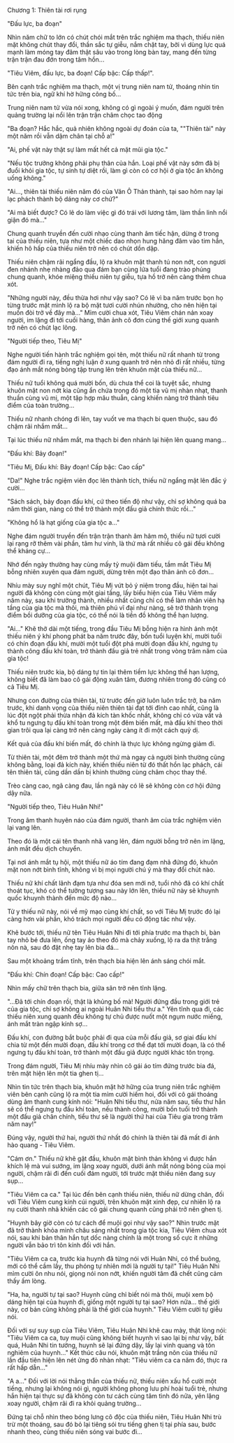 




Chương 1: Thiên tài rơi rụng


"Đấu lực, ba đoạn"

Nhìn năm chữ to lớn có chút chói mắt trên trắc nghiệm ma thạch, thiếu niên mặt không chút thay đổi, thần sắc tự giễu, nắm chặt tay, bởi vì dùng lực quá mạnh làm móng tay đâm thật sâu vào trong lòng bàn tay, mang đến từng trận trận đau đớn trong tâm hồn...

"Tiêu Viêm, đấu lực, ba đoạn! Cấp bậc: Cấp thấp!".

Bên cạnh trắc nghiệm ma thạch, một vị trung niên nam tử, thoáng nhìn tin tức trên bia, ngữ khí hờ hững công bố…

Trung niên nam tử vừa nói xong, không có gì ngoài ý muốn, đám người trên quảng trường lại nổi lên trận trận châm chọc tao động

"Ba đoạn? Hắc hắc, quả nhiên không ngoài dự đoán của ta, ""Thiên tài" này một năm rồi vẫn dậm chân tại chỗ a!"

"Ai, phế vật này thật sự làm mất hết cả mặt mũi gia tộc."

"Nếu tộc trưởng không phải phụ thân của hắn. Loại phế vật này sớm đã bị đuổi khỏi gia tộc, tự sinh tự diệt rồi, làm gì còn có cơ hội ở gia tộc ăn không uống không."

"Ai..., thiên tài thiếu niên năm đó của Văn Ô Thản thành, tại sao hôm nay lại lạc phách thành bộ dáng này cơ chứ?"

"Ai mà biết được? Có lẽ do làm việc gì đó trái với lương tâm, làm thần linh nổi giận đó mà…"

Chung quanh truyền đến cười nhạo cùng thanh âm tiếc hận, dừng ở trong tai của thiếu niên, tựa như một chiếc dao nhọn hung hăng đâm vào tim hắn, khiến hô hấp của thiếu niên trở nên có chút dồn dập.

Thiếu niên chậm rãi ngẩng đầu, lộ ra khuôn mặt thanh tú non nớt, con ngươi đen nhánh nhẹ nhàng đảo qua đám bạn cùng lứa tuổi đang trào phúng chung quanh, khóe miệng thiếu niên tự giễu, tựa hồ trở nên càng thêm chua xót.

"Những người này, đều thừa hơi như vậy sao? Có lẽ vì ba năm trước bọn họ từng trước mặt mình lộ ra bộ mặt tươi cười nhún nhường, cho nên hiện tại muốn đòi trở về đây mà…" Mỉm cười chua xót, Tiêu Viêm chán nản xoay người, im lặng đi tới cuối hàng, thân ảnh cô đơn cùng thế giới xung quanh trở nên có chút lạc lõng.

"Người tiếp theo, Tiêu Mị"

Nghe người tiến hành trắc nghiệm gọi tên, một thiếu nữ rất nhanh từ trong đám người đi ra, tiếng nghị luận ở xung quanh trở nên nhỏ đi rất nhiều, từng đạo ánh mắt nóng bỏng tập trung lên trên khuôn mặt của thiếu nữ…

Thiếu nữ tuổi không quá mười bốn, dù chưa thể coi là tuyệt sắc, nhưng khuôn mặt non nớt kia cũng ẩn chứa trong đó một tia vũ mị nhàn nhạt, thanh thuần cùng vũ mị, một tập hợp mâu thuẫn, càng khiến nàng trở thành tiêu điểm của toàn trường…

Thiếu nữ nhanh chóng đi lên, tay vuốt ve ma thạch bi quen thuộc, sau đó chậm rãi nhắm mắt…

Tại lúc thiếu nữ nhắm mắt, ma thạch bi đen nhánh lại hiện lên quang mang…

"Đấu khí: Bảy đoạn!"

"Tiêu Mị, Đấu khí: Bảy đoạn! Cấp bậc: Cao cấp"

"Da!" Nghe trắc ngiệm viên đọc lên thành tích, thiếu nữ ngẩng mặt lên đắc ý cười…

"Sách sách, bảy đoạn đấu khí, cứ theo tiến độ như vậy, chỉ sợ không quá ba năm thời gian, nàng có thể trở thành một đấu giả chính thức rồi…"

"Không hổ là hạt giống của gia tộc a…"

Nghe đám người truyền đến trận trận thanh âm hâm mộ, thiếu nữ tươi cười lại rạng rỡ thêm vài phần, tâm hư vinh, là thứ mà rất nhiều cô gái đều không thể kháng cự…

Nhớ đến ngày thường hay cùng mấy tỷ muội đàm tiếu, tầm mắt Tiêu Mị bỗng nhiên xuyên qua đám người, dừng trên một đạo thân ảnh cô đơn…

Nhíu mày suy nghĩ một chút, Tiêu Mị vứt bỏ ý niệm trong đầu, hiện tai hai người đã không còn cùng một giai tầng, lấy biểu hiện của Tiêu Viêm mấy năm này, sau khi trưởng thành, nhiều nhất cũng chỉ có thể làm nhân viên hạ tầng của gia tộc mà thôi, mà thiên phú vĩ đại như nàng, sẽ trở thành trọng điểm bồi dưỡng của gia tộc, có thể nói là tiền đồ không thể hạn lượng.

"Ai…" Khẽ thở dài một tiếng, trong đầu Tiêu Mị bỗng hiện ra hình ảnh một thiếu niên ý khí phong phát ba năm trước đây, bốn tuổi luyện khí, mười tuổi có chín đoạn đấu khí, mười một tuổi đột phá mười đoạn đấu khí, ngưng tụ thành công đấu khí toàn, trở thành đấu giả trẻ nhất trong vòng trăm năm của gia tộc!

Thiếu niên trước kia, bộ dáng tự tin lại thêm tiềm lực không thể hạn lượng, không biết đã làm bao cô gái động xuân tâm, đương nhiên trong đó cũng có cả Tiêu Mị.

Nhưng con đường của thiên tài, từ trước đến giờ luôn luôn trắc trở, ba năm trước, khi danh vọng của thiếu niên thiên tài đạt tới đỉnh cao nhất, cũng là lúc đột ngột phải thừa nhận đả kích tàn khốc nhất, không chỉ có vừa vất vả khổ tu ngưng tụ đấu khí toàn trong một đêm biến mất, mà đấu khí theo thời gian trôi qua lại càng trở nên càng ngày càng ít đi một cách quỷ dị.

Kết quả của đấu khí biến mất, đó chính là thực lực không ngừng giảm đi.

Từ thiên tài, một đêm trở thành một thứ mà ngay cả người bình thường cũng không bằng, loại đả kích này, khiến thiếu niên từ đó thất hồn lạc phách, cái tên thiên tài, cũng dần dần bị khinh thường cùng châm chọc thay thế.

Trèo càng cao, ngã càng đau, lần ngã này có lẽ sẽ không còn cơ hội đứng dậy nữa.

"Người tiếp theo, Tiêu Huân Nhi!"

Trong âm thanh huyên náo của đám người, thanh âm của trắc nghiệm viên lại vang lên.

Theo đó là một cái tên thanh nhã vang lên, đám người bỗng trở nên im lặng, ánh mắt đều dịch chuyển.

Tại nơi ánh mắt tụ hội, một thiếu nữ áo tím đang đạm nhã đứng đó, khuôn mặt non nớt bình tĩnh, không vì bị mọi người chú ý mà thay đổi chút nào.

Thiếu nữ khí chất lãnh đạm tựa như đóa sen mới nở, tuổi nhỏ đã có khí chất thoát tục, khó có thể tưởng tượng sau này lớn lên, thiếu nữ này sẽ khuynh quốc khuynh thành đến mức độ nào…

Tử y thiếu nữ này, nói về mỹ mạo cùng khí chất, so với Tiêu Mị trước đó lại càng hơn vài phần, khó trách mọi người đều có động tác như vậy.

Khẽ bước tới, thiếu nữ tên Tiêu Huân Nhi đi tới phía trước ma thạch bi, bàn tay nhỏ bé đưa lên, ống tay áo theo đó mà chảy xuống, lộ ra da thịt trắng nõn nà, sau đó đặt nhẹ tay lên bia đá…

Sau một khoảng trầm tĩnh, trên thạch bia hiện lên ánh sáng chói mắt.

"Đấu khí: Chín đoạn! Cấp bậc: Cao cấp!"

Nhìn mấy chữ trên thạch bia, giữa sân trở nên tĩnh lặng.

"…Đã tới chín đoạn rồi, thật là khủng bố mà! Người đứng đầu trong giới trẻ của gia tộc, chỉ sợ không ai ngoài Huân Nhi tiểu thư a." Yên tĩnh qua đi, các thiếu niên xung quanh đều không tự chủ được nuốt một ngụm nước miếng, ánh mắt tràn ngập kính sợ…

Đấu khí, con đường bắt buộc phải đi qua của mỗi đấu giả, sơ giai đấu khí chia từ một đến mười đoạn, đấu khí trong cơ thể đạt tới mười đoạn, là có thể ngưng tụ đấu khí toàn, trở thành một đấu giả được người khác tôn trọng.

Trong đám người, Tiêu Mị nhíu mày nhìn cô gái áo tím đứng trước bia đá, trên mặt hiện lên một tia ghen tị…

Nhìn tin tức trên thạch bia, khuôn mặt hờ hững của trung niên trắc nghiệm viên bên cạnh cũng lộ ra một tia mỉm cười hiếm hoi, đối với cô gái thoáng dùng âm thanh cung kính nói: "Huân Nhi tiểu thư, nửa năm sau, tiểu thư hẳn sẽ có thể ngưng tụ đấu khí toàn, nếu thành công, mười bốn tuổi trở thành một đấu giả chân chính, tiểu thư sẽ là người thứ hai của Tiêu gia trong trăm năm nay!"

Đúng vậy, người thứ hai, người thứ nhất đó chính là thiên tài đã mất đi ánh hào quang - Tiêu Viêm.

"Cám ơn." Thiếu nữ khẽ gật đầu, khuôn mặt bình thản không vì được hắn khích lệ mà vui sướng, im lặng xoay người, dưới ánh mắt nóng bỏng của mọi người, chậm rãi đi đến cuối đám người, tới trước mặt thiếu niên đang suy sụp…

"Tiêu Viêm ca ca." Tại lúc đến bên cạnh thiếu niên, thiếu nữ dừng chân, đối với Tiêu Viêm cung kính cúi người, trên khuôn mặt xinh đẹp, cư nhiên lộ ra nụ cười thanh nhã khiến các cô gái chung quanh cũng phải trở nên ghen tị.

"Huynh bây giờ còn có tư cách để muội gọi như vậy sao?" Nhìn trước mặt đã trở thành khỏa minh châu sáng nhất trong gia tộc kia, Tiêu Viêm chua xót nói, sau khi bản thân hắn tụt dốc nàng chính là một trong số cực ít những người vẫn bảo trì tôn kính đối với hắn.

"Tiêu Viêm ca ca, trước kia huynh đã từng nói với Huân Nhi, có thể buông, mới có thể cầm lấy, thu phóng tự nhiên mới là người tự tại!" Tiêu Huân Nhi mỉm cười ôn nhu nói, giọng nói non nớt, khiến người tâm đã chết cũng cảm thấy ấm lòng.

"Ha, ha, người tự tại sao? Huynh cũng chỉ biết nói mà thôi, muội xem bộ dáng hiện tại của huynh đi, giống một người tự tại sao? Hơn nữa… thế giới này, cơ bản cũng không phải là thế giới của huynh." Tiêu Viêm cười tự giễu nói.

Đối với sự suy sụp của Tiêu Viêm, Tiêu Huân Nhi khẽ cau mày, thật lòng nói: "Tiêu Viêm ca ca, tuy muội cũng không biết huynh vì sao lại bị như vậy, bất quá, Huân Nhi tin tưởng, huynh sẽ lại đứng dậy, lấy lại vinh quang và tôn nghiêm của huynh…" Kết thúc câu nói, khuôn mặt trắng nõn của thiếu nữ lần đầu tiên hiện lên nét ửng đỏ nhàn nhạt: "Tiêu viêm ca ca năm đó, thực ra rất hấp dẫn…"

"A a…" Đối với lời nói thẳng thắn của thiếu nữ, thiếu niên xấu hổ cười một tiếng, nhưng lại không nói gì, người không phong lưu phí hoài tuổi trẻ, nhưng hắn hiện tại thực sự đã không còn tư cách cùng tâm tình đó nữa, yên lặng xoay người, chậm rãi đi ra khỏi quảng trường…

Đứng tại chỗ nhìn theo bóng lưng cô độc của thiếu niên, Tiêu Huân Nhi trù trừ một thoáng, sau đó bỏ lại tiêng sói tru tiếng ghen tị tại phía sau, bước nhanh theo, cùng thiếu niên sóng vai bước đi…




